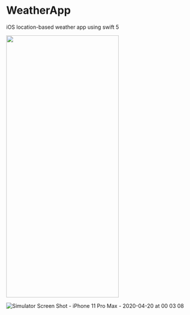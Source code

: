 # WeatherApp
iOS location-based weather app using swift 5

<img src="https://user-images.githubusercontent.com/45356920/79699860-b74be400-829a-11ea-9d87-a2dff52ffc8b.png" width="300" height="700">


![Simulator Screen Shot - iPhone 11 Pro Max - 2020-04-20 at 00 03 08](https://user-images.githubusercontent.com/45356920/79699866-bdda5b80-829a-11ea-8a99-7a151ee2b08f.png)
